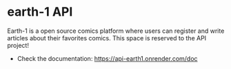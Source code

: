 # earth-1 API

Earth-1 is a open source comics platform where users can register and write articles about their favorites comics. This space is reserved to the API project!
- Check the documentation: https://api-earth1.onrender.com/doc
